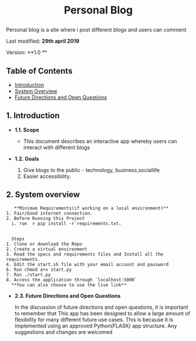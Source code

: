 # <p align="center">Personal Blog
Personal blog is a site where i post different blogs and users can comment 

Last modified: **29th april 2019**

Version: **1.0 **


## Table of Contents ##
- [Introduction](#1-introduction)
- [System Overview](#2-system-overview)
- [Future Directions and Open Questions](#2.3-future-directions-and-open-questions)

## **1. Introduction**
* **1.1. Scope**
    + This document describes an interactive app whereby users can interact with different blogs
* **1.2. Goals**

   1. Give blogs to the public - technology, business,sociallife
   2. Easier accessibility.



## **2. System overview**


       **Minimum Requirements(if working on a local environment)**
    1. Fair/Good internet connection.
    2. Before Running this Project
      i. run  > pip install -r requirements.txt.

  
      Steps
    1. Clone or download the Repo
    2. Create a virtual environment
    3. Read the specs and requirements files and Install all the requirements.
    4. Edit the start.sh file with your email account and password 
    6. Run chmod a+x start.py
    7. Run ./start.py
    8. Access the application through `localhost:5000`
      **You can also choose to use the live link**
      
* **2.3. Future Directions and Open Questions**

   In the discussion of future directions and open questions, it is important to remember that
   This app has been designed to allow a large amount of flexibility for many different future use cases. This is because it is implemented using an approved Python(FLASK) app structure.
   Any suggestions and changes are welcomed
